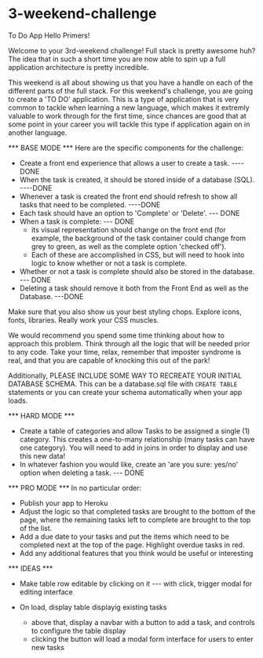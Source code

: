 # 3-weekend-challenge

To Do App
Hello Primers!

Welcome to your 3rd-weekend challenge! Full stack is pretty awesome huh? The idea that in such a short time you are now able to spin up a full application architecture is pretty incredible. 

This weekend is all about showing us that you have a handle on each of the different parts of the full stack. For this weekend's challenge, you are going to create a 'TO DO' application. This is a type of application that is very common to tackle when learning a new language, which makes it extremly valuable to work through for the first time, since chances are good that at some point in your career you will tackle this type if application again on in another language.

*** BASE MODE ***
Here are the specific components for the challenge:

- Create a front end experience that allows a user to create a task.    ----DONE
- When the task is created, it should be stored inside of a database (SQL). ----DONE
- Whenever a task is created the front end should refresh to show all tasks that need to be completed.  ----DONE
- Each task should have an option to 'Complete' or 'Delete'. --- DONE
- When a task is complete: --- DONE
    - its visual representation should change on the front end (for example,  the background of the task container could change from grey to green,   as well as the complete option 'checked off').
    - Each of these are accomplished in CSS, but will need to hook into logic to know whether or not a task is complete.
- Whether or not a task is complete should also be stored in the database. --- DONE
- Deleting a task should remove it both from the Front End as well as the Database.  ---DONE

Make sure that you also show us your best styling chops. Explore icons, fonts, libraries. Really work your CSS muscles.

We would recommend you spend some time thinking about how to approach this problem. Think through all the logic that will be needed prior to any code. Take your time, relax, remember that imposter syndrome is real, and that you are capable of knocking this out of the park!

Additionally, PLEASE INCLUDE SOME WAY TO RECREATE YOUR INITIAL DATABASE SCHEMA. This can be a database.sql file with `CREATE TABLE` statements or you can create your schema automatically when your app loads.


*** HARD MODE ***

- Create a table of categories and allow Tasks to be assigned a single (1) category. This creates a one-to-many relationship (many tasks can have one category). You will need to add in joins in order to display and use this new data!
- In whatever fashion you would like, create an 'are you sure: yes/no' option when deleting a task. --- DONE

*** PRO MODE *** 
In no particular order:

- Publish your app to Heroku
- Adjust the logic so that completed tasks are brought to the bottom of the page, where the remaining tasks left to complete are brought to the top of the list.
- Add a due date to your tasks and put the items which need to be completed next at the top of the page. Highlight overdue tasks in red.
- Add any additional features that you think would be useful or interesting


*** IDEAS ***
- Make table row editable by clicking on it --- with click, trigger modal for editing interface

- On load, display table displayig existing tasks
  - above that, display a navbar with a button to add a task, and controls to configure the table display
  - clicking the button will load a modal form interface for users to enter new tasks